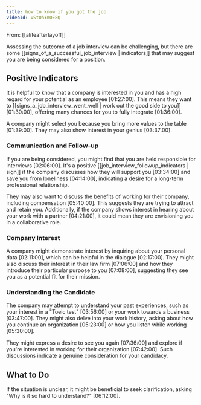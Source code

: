 ```yaml
---
title: how to know if you got the job
videoId: VStOhYmOE8Q
---
```


From: [[alifeafterlayoff]] <br/> 

Assessing the outcome of a job interview can be challenging, but there are some [[signs_of_a_successful_job_interview | indicators]] that may suggest you are being considered for a position.

## Positive Indicators
It is helpful to know that a company is interested in you and has a high regard for your potential as an employee <a class="yt-timestamp" data-t="01:27:00">[01:27:00]</a>. This means they want to [[signs_a_job_interview_went_well | work out the good side to you]] <a class="yt-timestamp" data-t="01:30:00">[01:30:00]</a>, offering many chances for you to fully integrate <a class="yt-timestamp" data-t="01:36:00">[01:36:00]</a>.

A company might select you because you bring more values to the table <a class="yt-timestamp" data-t="01:39:00">[01:39:00]</a>. They may also show interest in your genius <a class="yt-timestamp" data-t="03:37:00">[03:37:00]</a>.

### Communication and Follow-up
If you are being considered, you might find that you are held responsible for interviews <a class="yt-timestamp" data-t="02:06:00">[02:06:00]</a>. It's a positive [[job_interview_followup_indicators | sign]] if the company discusses how they will support you <a class="yt-timestamp" data-t="03:34:00">[03:34:00]</a> and save you from loneliness <a class="yt-timestamp" data-t="04:14:00">[04:14:00]</a>, indicating a desire for a long-term professional relationship.

They may also want to discuss the benefits of working for their company, including compensation <a class="yt-timestamp" data-t="05:40:00">[05:40:00]</a>. This suggests they are trying to attract and retain you. Additionally, if the company shows interest in hearing about your work with a partner <a class="yt-timestamp" data-t="04:21:00">[04:21:00]</a>, it could mean they are envisioning you in a collaborative role.

### Company Interest
A company might demonstrate interest by inquiring about your personal data <a class="yt-timestamp" data-t="02:11:00">[02:11:00]</a>, which can be helpful in the dialogue <a class="yt-timestamp" data-t="02:17:00">[02:17:00]</a>. They might also discuss their interest in their law firm <a class="yt-timestamp" data-t="07:06:00">[07:06:00]</a> and how they introduce their particular purpose to you <a class="yt-timestamp" data-t="07:08:00">[07:08:00]</a>, suggesting they see you as a potential fit for their mission.

### Understanding the Candidate
The company may attempt to understand your past experiences, such as your interest in a "Toeic test" <a class="yt-timestamp" data-t="03:56:00">[03:56:00]</a> or your work towards a business <a class="yt-timestamp" data-t="03:47:00">[03:47:00]</a>. They might also delve into your work history, asking about how you continue an organization <a class="yt-timestamp" data-t="05:23:00">[05:23:00]</a> or how you listen while working <a class="yt-timestamp" data-t="05:30:00">[05:30:00]</a>.

They might express a desire to see you again <a class="yt-timestamp" data-t="07:36:00">[07:36:00]</a> and explore if you're interested in working for their organization <a class="yt-timestamp" data-t="07:42:00">[07:42:00]</a>. Such discussions indicate a genuine consideration for your candidacy.

## What to Do
If the situation is unclear, it might be beneficial to seek clarification, asking "Why is it so hard to understand?" <a class="yt-timestamp" data-t="06:12:00">[06:12:00]</a>.